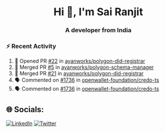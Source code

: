 <h1 align="center">Hi 👋, I'm Sai Ranjit</h1>
<h3 align="center">A developer from India</h3>

### :zap: Recent Activity

<!--START_SECTION:activity-->
1. 💪 Opened PR [#22](https://github.com/ayanworks/polygon-did-registrar/pull/22) in [ayanworks/polygon-did-registrar](https://github.com/ayanworks/polygon-did-registrar)
2. 🎉 Merged PR [#5](https://github.com/ayanworks/polygon-schema-manager/pull/5) in [ayanworks/polygon-schema-manager](https://github.com/ayanworks/polygon-schema-manager)
3. 🎉 Merged PR [#21](https://github.com/ayanworks/polygon-did-registrar/pull/21) in [ayanworks/polygon-did-registrar](https://github.com/ayanworks/polygon-did-registrar)
4. 🗣 Commented on [#1736](https://github.com/openwallet-foundation/credo-ts/pull/1736#issuecomment-1926793275) in [openwallet-foundation/credo-ts](https://github.com/openwallet-foundation/credo-ts)
5. 🗣 Commented on [#1736](https://github.com/openwallet-foundation/credo-ts/pull/1736#issuecomment-1924191998) in [openwallet-foundation/credo-ts](https://github.com/openwallet-foundation/credo-ts)
<!--END_SECTION:activity-->

## 🌐 Socials:
[![LinkedIn](https://img.shields.io/badge/LinkedIn-%230077B5.svg?logo=linkedin&logoColor=white)](https://linkedin.com/in/sairanjit) [![Twitter](https://img.shields.io/badge/Twitter-%231DA1F2.svg?logo=Twitter&logoColor=white)](https://twitter.com/sairanjit_) 
